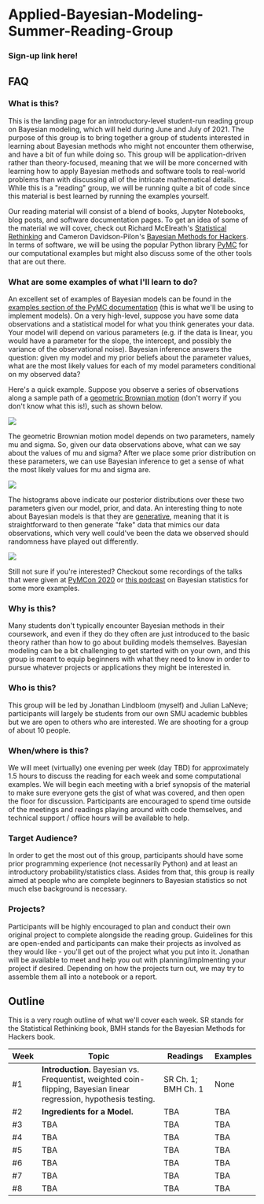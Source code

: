 # Applied-Bayesian-Modeling-Summer-Reading-Group

### Sign-up link here!

## FAQ

### What is this?

This is the landing page for an introductory-level student-run reading group on Bayesian modeling, which will held during June and July of 2021. The purpose of this group is to bring together a group of students interested in learning about Bayesian methods who might not encounter them otherwise, and have a bit of fun while doing so. This group will be application-driven rather than theory-focused, meaning that we will be more concerned with learning how to apply Bayesian methods and software tools to real-world problems than with discussing all of the intricate mathematical details. While this is a "reading" group, we will be running quite a bit of code since this material is best learned by running the examples yourself.

Our reading material will consist of a blend of books, Jupyter Notebooks, blog posts, and software documentation pages. To get an idea of some of the material we will cover, check out Richard McElreath's [Statistical Rethinking](http://xcelab.net/rm/statistical-rethinking/) and Cameron Davidson-Pilon's [Bayesian Methods for Hackers](https://github.com/CamDavidsonPilon/Probabilistic-Programming-and-Bayesian-Methods-for-Hackers). In terms of software, we will be using the popular Python library [PyMC](https://docs.pymc.io/) for our computational examples but might also discuss some of the other tools that are out there.

### What are some examples of what I'll learn to do?

An excellent set of examples of Bayesian models can be found in the [examples section of the PyMC documentation](https://docs.pymc.io/nb_examples/index.html) (this is what we'll be using to implement models). On a very high-level, suppose you have some data observations and a statistical model for what you think generates your data. Your model will depend on various parameters (e.g. if the data is linear, you would have a parameter for the slope, the intercept, and possibly the variance of the observational noise). Bayesian inference answers the question: given my model and my prior beliefs about the parameter values, what are the most likely values for each of my model parameters conditional on my observed data?

Here's a quick example. Suppose you observe a series of observations along a sample path of a [geometric Brownian motion](https://en.wikipedia.org/wiki/Geometric_Brownian_motion) (don't worry if you don't know what this is!), such as shown below.

<img src="https://qed404.com/static/assets/gbm_path.jpg"/>

The geometric Brownian motion model depends on two parameters, namely mu and sigma. So, given our data observations above, what can we say about the values of mu and sigma? After we place some prior distribution on these parameters, we can use Bayesian inference to get a sense of what the most likely values for mu and sigma are.

<img src="https://qed404.com/static/assets/gbm_trace.jpg"/>

The histograms above indicate our posterior distributions over these two parameters given our model, prior, and data. An interesting thing to note about Bayesian models is that they are [generative](https://en.wikipedia.org/wiki/Generative_model), meaning that it is straightforward to then generate "fake" data that mimics our data observations, which very well could've been the data we observed should randomness have played out differently.

<img src="https://qed404.com/static/assets/gbm_post_pred.jpg"/>

Still not sure if you're interested? Checkout some recordings of the talks that were given at [PyMCon 2020](https://pymc-devs.github.io/pymcon/schedule) or [this podcast](https://www.learnbayesstats.com/) on Bayesian statistics for some more examples.

### Why is this?

Many students don't typically encounter Bayesian methods in their coursework, and even if they do they often are just introduced to the basic theory rather than how to go about building models themselves. Bayesian modeling can be a bit challenging to get started with on your own, and this group is meant to equip beginners with what they need to know in order to pursue whatever projects or applications they might be interested in.


### Who is this?

This group will be led by Jonathan Lindbloom (myself) and Julian LaNeve; participants will largely be students from our own SMU academic bubbles but we are open to others who are interested. We are shooting for a group of about 10 people.


### When/where is this?

We will meet (virtually) one evening per week (day TBD) for approximately 1.5 hours to discuss the reading for each week and some computational examples. We will begin each meeting with a brief synopsis of the material to make sure everyone gets the gist of what was covered, and then open the floor for discussion. Participants are encouraged to spend time outside of the meetings and readings playing around with code themselves, and technical support / office hours will be available to help.


### Target Audience?

In order to get the most out of this group, participants should have some prior programming experience (not necessarily Python) and at least an introductory probability/statistics class. Asides from that, this group is really aimed at people who are complete beginners to Bayesian statistics so not much else background is necessary.


### Projects?

Participants will be highly encouraged to plan and conduct their own original project to complete alongside the reading group. Guidelines for this are open-ended and participants can make their projects as involved as they would like - you'll get out of the project what you put into it. Jonathan will be available to meet and help you out with planning/implmenting your project if desired. Depending on how the projects turn out, we may try to assemble them all into a notebook or a report. 


## Outline

This is a very rough outline of what we'll cover each week. SR stands for the Statistical Rethinking book, BMH stands for the Bayesian Methods for Hackers book.

| Week | Topic                   | Readings             | Examples |
|------|-------------------------|----------------------|----------|
|  #1  | **Introduction.** Bayesian vs. Frequentist, weighted coin-flipping, Bayesian linear regression, hypothesis testing.            | SR Ch. 1; BMH Ch. 1           | None |
|  #2  | **Ingredients for a Model.**  | TBA                  | TBA      |
|  #3  | TBA                     | TBA                  | TBA      |
|  #4  | TBA                     | TBA                  | TBA      |
|  #5  | TBA                     | TBA                  | TBA      |
|  #6  | TBA                     | TBA                  | TBA      |
|  #7  | TBA                     | TBA                  | TBA      |
|  #8  | TBA                     | TBA                  | TBA      |
